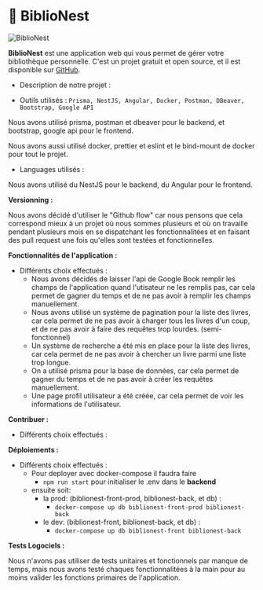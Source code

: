 # 📖 BiblioNest

![BiblioNest](https://cdn.discordapp.com/attachments/1036283158481600534/1051165762657730680/BiblioNest.png)

**BiblioNest** est une application web qui vous permet de gérer votre bibliothèque personnelle. C'est un projet gratuit et open source, et il est disponible sur [GitHub](https://github.com/jabibamman/BiblioNest).

- Description de notre projet :

- Outils utilisés : `Prisma, NestJS, Angular, Docker, Postman, DBeaver, Bootstrap, Google API`

Nous avons utilisé prisma, postman et dbeaver pour le backend, et bootstrap, google api pour le frontend.

Nous avons aussi utilisé docker, prettier et eslint et le bind-mount de docker pour tout le projet.

- Languages utilisés :

Nous avons utilisé du NestJS pour le backend, du Angular pour le frontend.


**Versionning :**

Nous avons décidé d'utiliser le "Github flow" car nous pensons que cela correspond mieux à un projet où nous sommes plusieurs et où on travaille pendant plusieurs mois en se dispatchant les fonctionnalitées et en faisant des pull request une fois qu'elles sont testées et fonctionnelles.


**Fonctionnalités de l'application :**

- Différents choix effectués :
   - Nous avons décidés de laisser l'api de Google Book remplir les champs de l'application quand l'utisateur ne les remplis pas, car cela permet de gagner du temps et de ne pas avoir à remplir les champs manuellement.
   - Nous avons utilisé un système de pagination pour la liste des livres, car cela permet de ne pas avoir à charger tous les livres d'un coup, et de ne pas avoir à faire des requêtes trop lourdes. (semi-fonctionnel) 
   - Un système de recherche a été mis en place pour la liste des livres, car cela permet de ne pas avoir à chercher un livre parmi une liste trop longue. 
   - On a utilisé prisma pour la base de données, car cela permet de gagner du temps et de ne pas avoir à créer les requêtes manuellement.
   - Une page profil utilisateur a été créée, car cela permet de voir les informations de l'utilisateur.


**Contribuer :**

- Différents choix effectués :


**Déploiements :**

- Différents choix effectués :
  -  Pour deployer avec docker-compose il faudra faire 
        - `npm run start` pour initialiser le .env dans le **backend**
  -  ensuite soit:
     -   la prod: (biblionest-front-prod, biblionest-back, et db) :
         -   `docker-compose up db biblionest-front-prod biblionest-back`
     -   le dev: (biblionest-front, biblionest-back, et db) :
         -   `docker-compose up db biblionest-front biblionest-back`


**Tests Logociels :**

Nous n'avons pas utiliser de tests unitaires et fonctionnels par manque de temps, mais nous avons testé chaques fonctionnalitées à la main pour au moins valider les fonctions primaires de l'application.